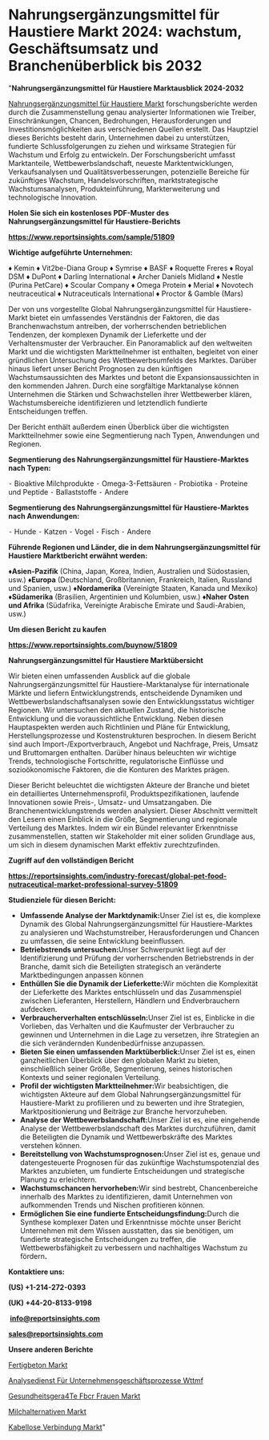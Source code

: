 # Nahrungsergänzungsmittel für Haustiere Markt 2024: wachstum, Geschäftsumsatz und Branchenüberblick bis 2032

"<strong><b>Nahrungsergänzungsmittel für Haustiere Marktausblick 2024-2032</b></strong>

<a href=https://www.reportsinsights.com/sample/51809>Nahrungsergänzungsmittel für Haustiere Markt</a> forschungsberichte werden durch die Zusammenstellung genau analysierter Informationen wie Treiber, Einschränkungen, Chancen, Bedrohungen, Herausforderungen und Investitionsmöglichkeiten aus verschiedenen Quellen erstellt. Das Hauptziel dieses Berichts besteht darin, Unternehmen dabei zu unterstützen, fundierte Schlussfolgerungen zu ziehen und wirksame Strategien für Wachstum und Erfolg zu entwickeln. Der Forschungsbericht umfasst Marktanteile, Wettbewerbslandschaft, neueste Marktentwicklungen, Verkaufsanalysen und Qualitätsverbesserungen, potenzielle Bereiche für zukünftiges Wachstum, Handelsvorschriften, marktstrategische Wachstumsanalysen, Produkteinführung, Markterweiterung und technologische Innovation.

<strong><b>Holen Sie sich ein kostenloses PDF-Muster des Nahrungsergänzungsmittel für Haustiere-Berichts</b></strong>

<a href=https://www.reportsinsights.com/sample/51809><strong><u>https://www.reportsinsights.com/sample/51809</u></strong></a>

<strong>Wichtige aufgeführte Unternehmen:</strong>

♦ Kemin
♦ Vit2be-Diana Group
♦ Symrise
♦ BASF
♦ Roquette Freres
♦ Royal DSM
♦ DuPont
♦ Darling International
♦ Archer Daniels Midland
♦ Nestle (Purina PetCare)
♦  Scoular Company
♦ Omega Protein
♦ Merial
♦ Novotech neutraceutical
♦ Nutraceuticals International
♦ Proctor & Gamble (Mars)

Der von uns vorgestellte Global Nahrungsergänzungsmittel für Haustiere-Markt bietet ein umfassendes Verständnis der Faktoren, die das Branchenwachstum antreiben, der vorherrschenden betrieblichen Tendenzen, der komplexen Dynamik der Lieferkette und der Verhaltensmuster der Verbraucher. Ein Panoramablick auf den weltweiten Markt und die wichtigsten Marktteilnehmer ist enthalten, begleitet von einer gründlichen Untersuchung des Wettbewerbsumfelds des Marktes. Darüber hinaus liefert unser Bericht Prognosen zu den künftigen Wachstumsaussichten des Marktes und betont die Expansionsaussichten in den kommenden Jahren. Durch eine sorgfältige Marktanalyse können Unternehmen die Stärken und Schwachstellen ihrer Wettbewerber klären, Wachstumsbereiche identifizieren und letztendlich fundierte Entscheidungen treffen.

Der Bericht enthält außerdem einen Überblick über die wichtigsten Marktteilnehmer sowie eine Segmentierung nach Typen, Anwendungen und Regionen.

<strong>Segmentierung des Nahrungsergänzungsmittel für Haustiere-Marktes nach Typen:</strong>

⁃ Bioaktive Milchprodukte
⁃ Omega-3-Fettsäuren
⁃ Probiotika
⁃ Proteine ​​und Peptide
⁃ Ballaststoffe
⁃ Andere

<strong>Segmentierung des Nahrungsergänzungsmittel für Haustiere-Marktes nach Anwendungen:</strong>

⁃ Hunde
⁃ Katzen
⁃ Vogel
⁃ Fisch
⁃ Andere

<strong><b>Führende Regionen und Länder, die in dem Nahrungsergänzungsmittel für Haustiere Marktbericht erwähnt werden:</b></strong>

<strong><b>♦Asien-Pazifik</b></strong> (China, Japan, Korea, Indien, Australien und Südostasien, usw.)
<strong><b>♦Europa</b></strong> (Deutschland, Großbritannien, Frankreich, Italien, Russland und Spanien, usw.)
♦<strong><b>Nordamerika</b></strong> (Vereinigte Staaten, Kanada und Mexiko)
<strong><b>♦Südamerika</b></strong> (Brasilien, Argentinien und Kolumbien, usw.)
<strong><b>♦Naher Osten und Afrika</b></strong> (Südafrika, Vereinigte Arabische Emirate und Saudi-Arabien, usw.)

<strong>Um diesen Bericht zu kaufen</strong>

<a href=https://www.reportsinsights.com/buynow/51809><strong><u>https://www.reportsinsights.com/buynow/51809</u></strong></a>

<strong>Nahrungsergänzungsmittel für Haustiere Marktübersicht</strong>

Wir bieten einen umfassenden Ausblick auf die globale Nahrungsergänzungsmittel für Haustiere-Marktanalyse für internationale Märkte und liefern Entwicklungstrends, entscheidende Dynamiken und Wettbewerbslandschaftsanalysen sowie den Entwicklungsstatus wichtiger Regionen. Wir untersuchen den aktuellen Zustand, die historische Entwicklung und die voraussichtliche Entwicklung. Neben diesen Hauptaspekten werden auch Richtlinien und Pläne für Entwicklung, Herstellungsprozesse und Kostenstrukturen besprochen. In diesem Bericht sind auch Import-/Exportverbrauch, Angebot und Nachfrage, Preis, Umsatz und Bruttomargen enthalten. Darüber hinaus beleuchten wir wichtige Trends, technologische Fortschritte, regulatorische Einflüsse und sozioökonomische Faktoren, die die Konturen des Marktes prägen.

Dieser Bericht beleuchtet die wichtigsten Akteure der Branche und bietet ein detailliertes Unternehmensprofil, Produktspezifikationen, laufende Innovationen sowie Preis-, Umsatz- und Umsatzangaben. Die Branchenentwicklungstrends werden analysiert. Dieser Abschnitt vermittelt den Lesern einen Einblick in die Größe, Segmentierung und regionale Verteilung des Marktes. Indem wir ein Bündel relevanter Erkenntnisse zusammenstellen, statten wir Stakeholder mit einer soliden Grundlage aus, um sich in diesem dynamischen Markt effektiv zurechtzufinden.

<strong>Zugriff auf den vollständigen Bericht</strong>

<a href=https://reportsinsights.com/industry-forecast/global-pet-food-nutraceutical-market-professional-survey-51809><strong>https://reportsinsights.com/industry-forecast/global-pet-food-nutraceutical-market-professional-survey-51809</strong></a>

<strong>Studienziele für diesen Bericht:</strong>
<ul>
  <li><strong>Umfassende Analyse der Marktdynamik:</strong>Unser Ziel ist es, die komplexe Dynamik des Global Nahrungsergänzungsmittel für Haustiere-Marktes zu analysieren und Wachstumstreiber, Herausforderungen und Chancen zu umfassen, die seine Entwicklung beeinflussen.</li>
  <li><strong>Betriebstrends untersuchen:</strong>Unser Schwerpunkt liegt auf der Identifizierung und Prüfung der vorherrschenden Betriebstrends in der Branche, damit sich die Beteiligten strategisch an veränderte Marktbedingungen anpassen können</li>
  <li><strong>Enthüllen Sie die Dynamik der Lieferkette:</strong>Wir möchten die Komplexität der Lieferkette des Marktes entschlüsseln und das Zusammenspiel zwischen Lieferanten, Herstellern, Händlern und Endverbrauchern aufdecken.</li>
  <li><strong>Verbraucherverhalten entschlüsseln:</strong>Unser Ziel ist es, Einblicke in die Vorlieben, das Verhalten und die Kaufmuster der Verbraucher zu gewinnen und Unternehmen in die Lage zu versetzen, ihre Strategien an die sich verändernden Kundenbedürfnisse anzupassen.</li>
  <li><strong>Bieten Sie einen umfassenden Marktüberblick:</strong>Unser Ziel ist es, einen ganzheitlichen Überblick über den globalen Markt zu bieten, einschließlich seiner Größe, Segmentierung, seines historischen Kontexts und seiner regionalen Verteilung.</li>
  <li><strong>Profil der wichtigsten Marktteilnehmer:</strong>Wir beabsichtigen, die wichtigsten Akteure auf dem Global Nahrungsergänzungsmittel für Haustiere-Markt zu profilieren und zu bewerten und ihre Strategien, Marktpositionierung und Beiträge zur Branche hervorzuheben.</li>
  <li><strong>Analyse der Wettbewerbslandschaft:</strong>Unser Ziel ist es, eine eingehende Analyse der Wettbewerbslandschaft des Marktes durchzuführen, damit die Beteiligten die Dynamik und Wettbewerbskräfte des Marktes verstehen können.</li>
  <li><strong>Bereitstellung von Wachstumsprognosen:</strong>Unser Ziel ist es, genaue und datengesteuerte Prognosen für das zukünftige Wachstumspotenzial des Marktes anzubieten, um fundierte Entscheidungen und strategische Planung zu erleichtern.</li>
  <li><strong>Wachstumschancen hervorheben:</strong>Wir sind bestrebt, Chancenbereiche innerhalb des Marktes zu identifizieren, damit Unternehmen von aufkommenden Trends und Nischen profitieren können.</li>
  <li><strong>Ermöglichen Sie eine fundierte Entscheidungsfindung:</strong>Durch die Synthese komplexer Daten und Erkenntnisse möchte unser Bericht Unternehmen mit dem Wissen ausstatten, das sie benötigen, um fundierte strategische Entscheidungen zu treffen, die Wettbewerbsfähigkeit zu verbessern und nachhaltiges Wachstum zu fördern<strong>.</strong></li>
</ul>
<strong>Kontaktiere uns:</strong>

<strong>(US) +1-214-272-0393</strong>

<strong>(UK) +44-20-8133-9198</strong>

<strong> </strong><a href=info@reportsinsights.com><strong><u>info@reportsinsights.com</u></strong></a>

<a href=sales@reportsinsights.com><strong><u>sales@reportsinsights.com</u></strong></a>

<strong>Unsere anderen Berichte</strong>

<a href=https://de.linkedin.com/pulse/fertigbeton-markt-wachstumsfaktoren-tribunal-analytics-24-v5k6f/>Fertigbeton Markt</a>

<a href=https://de.linkedin.com/pulse/analysedienst-für-unternehmensgeschäftsprozesse-wttmf/>Analysedienst Für Unternehmensgeschäftsprozesse Wttmf</a>

<a href=https://de.linkedin.com/pulse/gesundheitsger%C3%A4te-f%C3%BCr-frauen-markt-booming/>Gesundheitsgera4Te Fbcr Frauen Markt</a>

<a href=https://de.linkedin.com/pulse/milchalternativen-markt-2024-portfolio-strategien/>Milchalternativen Markt</a>

<a href=https://de.linkedin.com/pulse/kabellose-verbindung-markt-2023-regionalanalyse-dkfyf/>Kabellose Verbindung Markt</a>"
